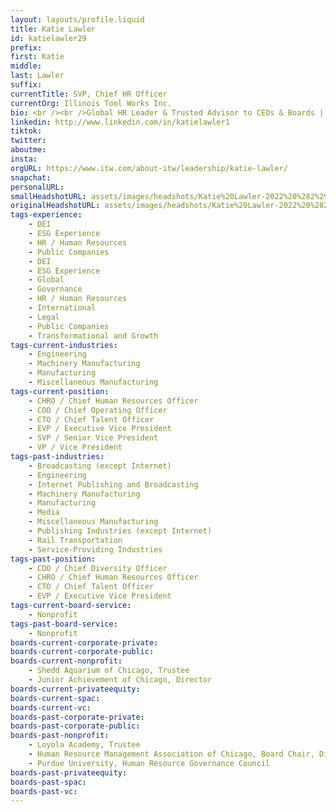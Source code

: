 ```yaml
---
layout: layouts/profile.liquid
title: Katie Lawler
id: katielawler29
prefix: 
first: Katie
middle: 
last: Lawler
suffix: 
currentTitle: SVP, Chief HR Officer
currentOrg: Illinois Tool Works Inc.
bio: <br /><br />Global HR Leader & Trusted Advisor to CEOs & Boards | Human Capital Expert | Executive Compensation & Succession Management | Corporate Governance & ESG | Attorney<br /><br />A strategic senior human resource leader, Katie Lawler has extensive experience serving diverse industries, leading change, and enabling significant long-term global business growth and expansion. A strong collaborator and consensus builder, her understanding of financial drivers, operations, and corporategovernance informs all her work. Katie has represented management in corporate boardrooms since 2008, playing a substantive role with the Boards and Compensation Committees of two global public companies. She is currently a Board member of not-for-profit organizations, including the Shedd Aquarium and Junior Achievement of Chicago.<br /><br /> In 2014, Katie joined Illinois Tool Works, Inc. (ITW), a Fortune 200 diversified global industrial manufacturer with 47,000 employees and operations in 57 countries, as SVP & Chief HR Officer to help lead the company through the implementation a strategic transformation. Katie has strengthened ITW’s global leadership and the HR function to support the strategy with considerable results. In close collaboration with the Chairman/CEO and Board of Directors, she redesigned executive annual/long-term incentive compensation plans aligned with the new enterprise strategy and business objectives, designed an executive succession framework,anddeveloped and implemented strategic talent management plans. She ensured the right capabilities existed globally, and built a long-term, sustainable and diverse leadership pipeline. Today, ITW now fills 75% of its leadership roles with internal talent and the diversity of its global leaders has more than doubled, while ITW has delivered 300% Total Shareholder Return since the initiation of its enterprise strategy and tripled its market cap. Collaborating with ITW’s business segments, legal, supply chain and investor relations leaders, Katie delivered a comprehensive revision to ITW’s global Environment, Social & Governance (ESG) framework to meet the evolving expectations of internal and external stakeholders.<br /><br />Before joining ITW, Katie served as SVP and then EVP, Human Resources, for GATX Corporation (2008 –2014), a public railcar equipment leasing company with $2B+ in annual revenue and 2,600 employees globally. She enabled GATX to achieve its business objectives (global expansion of its railcar leasing business and North American railcar portfolio growth) by enhancing its organizational structure and building leadership capability and bench. Katie drove the agenda for the Board’s Compensation Committee on executive compensation strategies and plans, including long-term and annual incentive plan design, director compensation, and legal/regulatory and compliance matters. She developed and implemented a comprehensive talent management strategy and diligent talent and succession planning program, regularly engaging with the Board of Directors on CEO and executive leadership succession. <br /><br />Previously, Katie held progressive roles with Tribune Company, which she joined in 1997 as HR Counsel. She quickly progressed to leadership positions, culminating with that of SVP, Business Operations, for Newsday, Inc. a $600M revenue newspaper and media business in the NY metropolitan area.<br /><br />Earlier, Katie worked as Associate Attorney for two Chicago law firms. She started her professional career with the Office of U.S. (IL) Senator Alan J. Dixon. She earned a J.D. cum laude from the University of Notre Dame Law School, and a B.A. from the College of the Holy Cross in Worcester, MA. Katie was sponsored for and completed Northwestern University’s Kellogg Women’s Director Development Program and received professional director qualification from the American College of Corporate Directors.
linkedin: http://www.linkedin.com/in/katielawler1
tiktok: 
twitter: 
aboutme: 
insta: 
orgURL: https://www.itw.com/about-itw/leadership/katie-lawler/
snapchat: 
personalURL: 
smallHeadshotURL: assets/images/headshots/Katie%20Lawler-2022%20%282%29_converted_scaled.avif
originalHeadshotURL: assets/images/headshots/Katie%20Lawler-2022%20%282%29_converted_scaled.avif
tags-experience: 
    - DEI
    - ESG Experience
    - HR / Human Resources
    - Public Companies
    - DEI
    - ESG Experience
    - Global
    - Governance
    - HR / Human Resources
    - International
    - Legal
    - Public Companies
    - Transformational and Growth
tags-current-industries: 
    - Engineering
    - Machinery Manufacturing
    - Manufacturing
    - Miscellaneous Manufacturing
tags-current-position: 
    - CHRO / Chief Human Resources Officer
    - COO / Chief Operating Officer
    - CTO / Chief Talent Officer
    - EVP / Executive Vice President
    - SVP / Senior Vice President
    - VP / Vice President
tags-past-industries: 
    - Broadcasting (except Internet)
    - Engineering
    - Internet Publishing and Broadcasting
    - Machinery Manufacturing
    - Manufacturing
    - Media
    - Miscellaneous Manufacturing
    - Publishing Industries (except Internet)
    - Rail Transportation
    - Service-Providing Industries
tags-past-position: 
    - CDO / Chief Diversity Officer
    - CHRO / Chief Human Resources Officer
    - CTO / Chief Talent Officer
    - EVP / Executive Vice President
tags-current-board-service: 
    - Nonprofit
tags-past-board-service: 
    - Nonprofit
boards-current-corporate-private: 
boards-current-corporate-public: 
boards-current-nonprofit: 
    - Shedd Aquarium of Chicago, Trustee
    - Junior Achievement of Chicago, Director
boards-current-privateequity: 
boards-current-spac: 
boards-current-vc: 
boards-past-corporate-private: 
boards-past-corporate-public: 
boards-past-nonprofit: 
    - Loyola Academy, Trustee
    - Human Resource Management Association of Chicago, Board Chair, Director
    - Purdue University, Human Resource Governance Council
boards-past-privateequity: 
boards-past-spac: 
boards-past-vc: 
---
```

